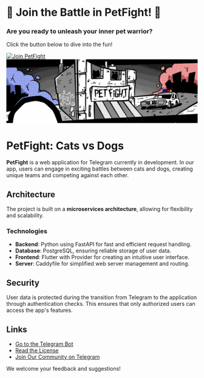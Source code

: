 # 🚀 Join the Battle in PetFight! 🐾

### Are you ready to unleash your inner pet warrior? 
Click the button below to dive into the fun!

[![Join PetFight](https://img.shields.io/badge/Join%20PetFight-Click%20Here-blue?style=for-the-badge&logo=telegram)](https://t.me/petfight_bot)
![PetFight Banner](banner.png)
# PetFight: Cats vs Dogs

**PetFight** is a web application for Telegram currently in development. In our app, users can engage in exciting battles between cats and dogs, creating unique teams and competing against each other.

## Architecture

The project is built on a **microservices architecture**, allowing for flexibility and scalability.

### Technologies

- **Backend**: Python using FastAPI for fast and efficient request handling.
- **Database**: PostgreSQL, ensuring reliable storage of user data.
- **Frontend**: Flutter with Provider for creating an intuitive user interface.
- **Server**: Caddyfile for simplified web server management and routing.

## Security

User data is protected during the transition from Telegram to the application through authentication checks. This ensures that only authorized users can access the app's features.

## Links

- [Go to the Telegram Bot](https://t.me/tsucintosh)
- [Read the License](LICENSE)
- [Join Our Community on Telegram](https://t.me/petfightclub)

We welcome your feedback and suggestions!

